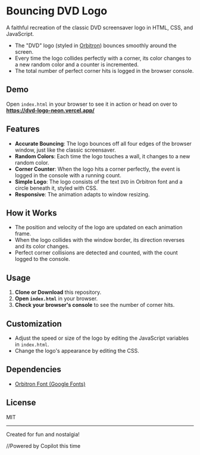 # Bouncing DVD Logo

A faithful recreation of the classic DVD screensaver logo in HTML, CSS, and JavaScript.

- The "DVD" logo (styled in [Orbitron](https://fonts.google.com/specimen/Orbitron)) bounces smoothly around the screen.
- Every time the logo collides perfectly with a corner, its color changes to a new random color and a counter is incremented.
- The total number of perfect corner hits is logged in the browser console.

## Demo

Open `index.html` in your browser to see it in action or head on over to **https://dvd-logo-neon.vercel.app/**

## Features

- **Accurate Bouncing**: The logo bounces off all four edges of the browser window, just like the classic screensaver.
- **Random Colors**: Each time the logo touches a wall, it changes to a new random color.
- **Corner Counter**: When the logo hits a corner perfectly, the event is logged in the console with a running count.
- **Simple Logo**: The logo consists of the text `DVD` in Orbitron font and a circle beneath it, styled with CSS.
- **Responsive**: The animation adapts to window resizing.

## How it Works

- The position and velocity of the logo are updated on each animation frame.
- When the logo collides with the window border, its direction reverses and its color changes.
- Perfect corner collisions are detected and counted, with the count logged to the console.

## Usage

1. **Clone or Download** this repository.
2. **Open `index.html`** in your browser.
3. **Check your browser's console** to see the number of corner hits.

## Customization

- Adjust the speed or size of the logo by editing the JavaScript variables in `index.html`.
- Change the logo's appearance by editing the CSS.

## Dependencies

- [Orbitron Font (Google Fonts)](https://fonts.google.com/specimen/Orbitron)

## License

MIT

---

Created for fun and nostalgia!



//Powered by Copilot this time
